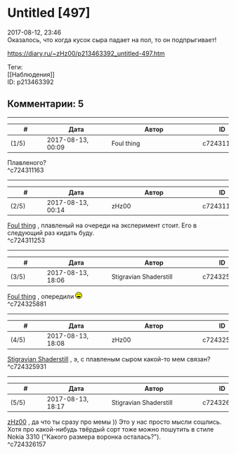 Untitled [497]
==============

  
2017-08-12, 23:46  
 Оказалось, что когда кусок сыра падает на пол, то он подпрыгивает!   
  
<https://diary.ru/~zHz00/p213463392_untitled-497.htm>  
  
Теги:  
[[Наблюдения]]  
ID: p213463392  


Комментарии: 5
--------------

  


---



|         #         |              Дата              |                     Автор                     |           ID           |
| --- | --- | --- | --- |
| (1/5) | 2017-08-13, 00:09 | Foul thing | c724311163 |

  
 Плавленого?   
 ^c724311163

---



|         #         |              Дата              |                     Автор                     |           ID           |
| --- | --- | --- | --- |
| (2/5) | 2017-08-13, 00:14 | zHz00 | c724311253 |

  
  [Foul thing](http://foulthing.diary.ru "Temporary Internet Flies")  , плавленый на очереди на эксперимент стоит. Его в следующий раз кидать буду.   
 ^c724311253

---



|         #         |              Дата              |                     Автор                     |           ID           |
| --- | --- | --- | --- |
| (3/5) | 2017-08-13, 18:06 | Stigravian Shaderstill | c724325881 |

  
  [Foul thing](http://foulthing.diary.ru "Temporary Internet Flies")  , опередили ![:laugh:](pics/1126.gif)   
 ^c724325881

---



|         #         |              Дата              |                     Автор                     |           ID           |
| --- | --- | --- | --- |
| (4/5) | 2017-08-13, 18:08 | zHz00 | c724325931 |

  
  [Stigravian Shaderstill](http://stigravian.diary.ru "Science, Death, Rock-n-Roll")  , э, с плавленым сыром какой-то мем связан?   
 ^c724325931

---



|         #         |              Дата              |                     Автор                     |           ID           |
| --- | --- | --- | --- |
| (5/5) | 2017-08-13, 18:17 | Stigravian Shaderstill | c724326157 |

  
  [zHz00](https://zHz00.diary.ru "Untitled")  , да что ты сразу про мемы )) Это у нас просто мысли сошлись. Хотя про какой-нибудь твёрдый сорт тоже можно пошутить в стиле Nokia 3310 ("Какого размера воронка осталась?").   
 ^c724326157